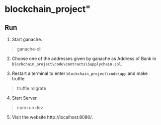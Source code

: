 # blockchain_project" 

## Run

1. Start ganache.
> ganache-cli

2. Choose one of the addresses given by ganache as Address of Bank in `blockchain_project\code\contracts\Supplychain.sol`.

3. Restart a terminal to enter `blockchain_project\code\app` and make truffle.
>truffle migrate

4. Start Server.
>npm run dev

5. Visit the website http://localhost:8080/.
